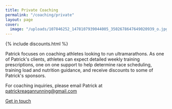 ```yaml
---
title: Private Coaching
permalink: "/coaching/private"
layout: page
cover:
  image: "/uploads/107846252_1478107939044005_3502678647649020939_o.jpg"
---
```


{% include discounts.html %}

Patrick focuses on coaching athletes looking to run ultramarathons. As one of Patrick's clients, athletes can expect detailed weekly training prescriptions, one on one support to help determine race scheduling, training load and nutrition guidance, and receive discounts to some of Patrick's sponsors.

For coaching inquiries, please email Patrick at patrickreaganrunning@gmail.com

<div class="width-s button">
  <a href="mailto:patrickreaganrunning@gmail.com?subject=Coaching%20Inquiry">Get in touch</a>
</div>
